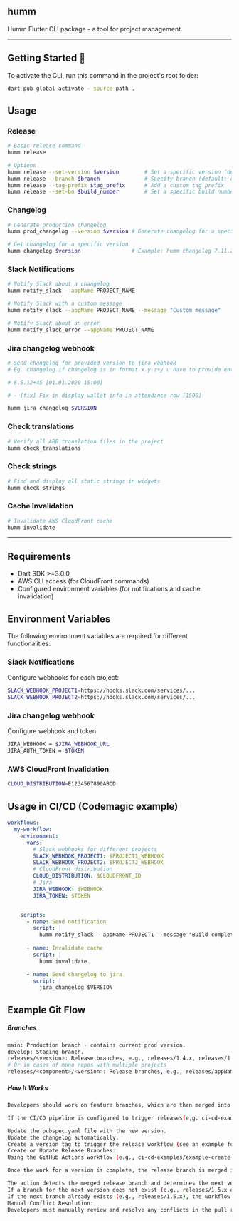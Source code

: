 ## humm

Humm Flutter CLI package - a tool for project management.

---

## Getting Started 🚀

To activate the CLI, run this command in the project's root folder:

```sh
dart pub global activate --source path .
```

## Usage

### Release

```sh
# Basic release command
humm release

# Options
humm release --set-version $version        # Set a specific version (default: increment by 1)
humm release --branch $branch              # Specify branch (default: develop)
humm release --tag-prefix $tag_prefix      # Add a custom tag prefix
humm release --set-bn $build_number        # Set a specific build number

```

### Changelog

```sh
# Generate production changelog
humm prod_changelog --version $version # Generate changelog for a specific version

# Get changelog for a specific version
humm changelog $version                # Example: humm changelog 7.11.2
```

### Slack Notifications

```sh
# Notify Slack about a changelog
humm notify_slack --appName PROJECT_NAME

# Notify Slack with a custom message
humm notify_slack --appName PROJECT_NAME --message "Custom message"

# Notify Slack about an error
humm notify_slack_error --appName PROJECT_NAME
```

### Jira changelog webhook


```sh
# Send changelog for provided version to jira webhook 
# Eg. changelog if changelog is in format x.y.z+y u have to provide entire number with +y value

# 6.5.12+45 [01.01.2020 15:00]

# - [fix] Fix in display wallet info in attendance row [1500]

humm jira_changelog $VERSION
```

### Check translations

```sh
# Verify all ARB translation files in the project
humm check_translations
```

### Check strings

```sh
# Find and display all static strings in widgets
humm check_strings
```

### Cache Invalidation

```sh
# Invalidate AWS CloudFront cache
humm invalidate
```

---

## Requirements

- Dart SDK >=3.0.0
- AWS CLI access (for CloudFront commands)
- Configured environment variables (for notifications and cache invalidation)

## Environment Variables

The following environment variables are required for different functionalities:

### Slack Notifications

Configure webhooks for each project:

```sh
SLACK_WEBHOOK_PROJECT1=https://hooks.slack.com/services/...
SLACK_WEBHOOK_PROJECT2=https://hooks.slack.com/services/...
```

### Jira changelog webhook

Configure webhook and token

```sh
JIRA_WEBHOOK = $JIRA_WEBHOOK_URL
JIRA_AUTH_TOKEN = $TOKEN
```

### AWS CloudFront Invalidation

```sh
CLOUD_DISTRIBUTION=E1234567890ABCD
```

## Usage in CI/CD (Codemagic example)

```yaml
workflows:
  my-workflow:
    environment:
      vars:
        # Slack webhooks for different projects
        SLACK_WEBHOOK_PROJECT1: $PROJECT1_WEBHOOK
        SLACK_WEBHOOK_PROJECT2: $PROJECT2_WEBHOOK
        # CloudFront distribution
        CLOUD_DISTRIBUTION: $CLOUDFRONT_ID
        # Jira 
        JIRA_WEBHOOK: $WEBHOOK
        JIRA_TOKEN: $TOKEN


    scripts:
      - name: Send notification
        script: |
          humm notify_slack --appName PROJECT1 --message "Build completed"
      
      - name: Invalidate cache
        script: |
          humm invalidate

      - name: Send changelog to jira
        script: |
          jira_changelog $VERSION
```

## Example Git Flow

##### Branches
```sh
main: Production branch - contains current prod version.
develop: Staging branch.
releases/<version>: Release branches, e.g., releases/1.4.x, releases/1.4.x.
# Or in cases of mono repos with multiple projects
releases/<component>/<version>: Release branches, e.g., releases/appName/1.4.x, releases/appName2/3.5.x.
```

##### How It Works
```sh
Developers should work on feature branches, which are then merged into release branches (e.g., releases/1.4.x or releases/appName/1.4.x).

If the CI/CD pipeline is configured to trigger releases(e,g. ci-cd-examples/example-ci-cd-create-version.yaml), any push or merge to a releases/x branch will automatically initiate a release process, it will:

Update the pubspec.yaml file with the new version.
Update the changelog automatically.
Create a version tag to trigger the release workflow (see an example for tag triggers in ci-cd-examples/example-tag-trigger.yaml).
Create or Update Release Branches:
Using the GitHub Actions workflow (e.g., ci-cd-examples/example-create-or-update-branch.yaml):

Once the work for a version is complete, the release branch is merged into develop.

The action detects the merged release branch and determines the next version.
If a branch for the next version does not exist (e.g., releases/1.5.x or releases/appName/1.5.x), the workflow creates the new release branch and updates the pubspec.yaml file with the next version. The new branch is then pushed to the repository.
If the next branch already exists (e.g., releases/1.5.x), the workflow creates pull requests from develop to all higher-version branches (based on pubspec.yaml from develop) (e.g., releases/1.6.x, releases/1.7.x) to propagate changes.
Manual Conflict Resolution:
Developers must manually review and resolve any conflicts in the pull requests created for higher-version branches before merging them.
```

[license_badge]: https://img.shields.io/badge/license-MIT-blue.svg
[license_link]: https://opensource.org/licenses/MIT
[very_good_analysis_badge]: https://img.shields.io/badge/style-very_good_analysis-B22C89.svg
[very_good_analysis_link]: https://pub.dev/packages/very_good_analysis
